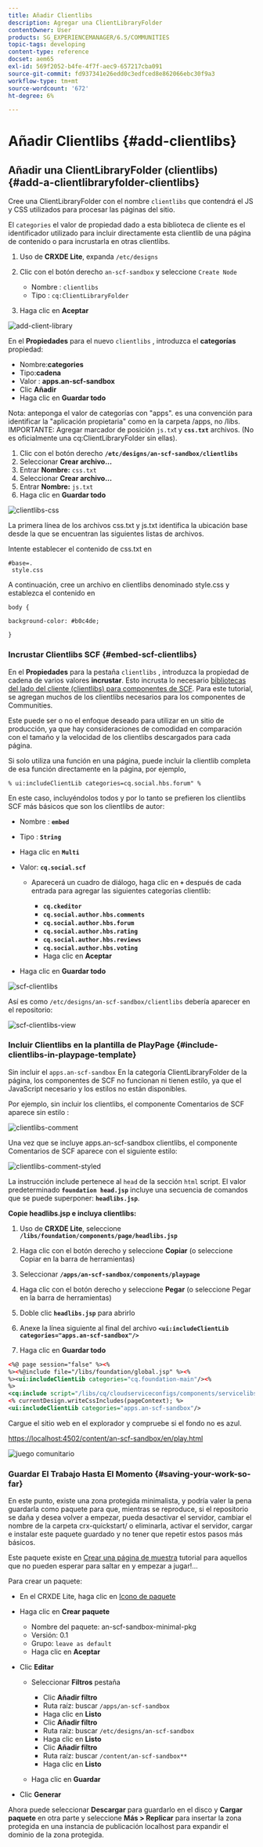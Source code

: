 ```yaml
---
title: Añadir Clientlibs
description: Agregar una ClientLibraryFolder
contentOwner: User
products: SG_EXPERIENCEMANAGER/6.5/COMMUNITIES
topic-tags: developing
content-type: reference
docset: aem65
exl-id: 569f2052-b4fe-4f7f-aec9-657217cba091
source-git-commit: fd937341e26edd0c3edfced8e862066ebc30f9a3
workflow-type: tm+mt
source-wordcount: '672'
ht-degree: 6%

---
```


# Añadir Clientlibs {#add-clientlibs}

## Añadir una ClientLibraryFolder (clientlibs) {#add-a-clientlibraryfolder-clientlibs}

Cree una ClientLibraryFolder con el nombre `clientlibs` que contendrá el JS y CSS utilizados para procesar las páginas del sitio.

El `categories` el valor de propiedad dado a esta biblioteca de cliente es el identificador utilizado para incluir directamente esta clientlib de una página de contenido o para incrustarla en otras clientlibs.

1. Uso de **CRXDE Lite**, expanda `/etc/designs`

1. Clic con el botón derecho `an-scf-sandbox` y seleccione `Create Node`

   * Nombre : `clientlibs`
   * Tipo : `cq:ClientLibraryFolder`

1. Haga clic en **Aceptar**

![add-client-library](assets/add-client-library.png)

En el **Propiedades** para el nuevo `clientlibs` , introduzca el **categorías** propiedad:

* Nombre:**categories**
* Tipo:**cadena**
* Valor : **apps.an-scf-sandbox**
* Clic **Añadir**
* Haga clic en **Guardar todo**

Nota: anteponga el valor de categorías con &quot;apps&quot;. es una convención para identificar la &quot;aplicación propietaria&quot; como en la carpeta /apps, no /libs. IMPORTANTE: Agregar marcador de posición `js.tx`t y **`css.txt`** archivos. (No es oficialmente una cq:ClientLibraryFolder sin ellas).

1. Clic con el botón derecho **`/etc/designs/an-scf-sandbox/clientlibs`**
1. Seleccionar **Crear archivo...**
1. Entrar **Nombre:** `css.txt`
1. Seleccionar **Crear archivo...**
1. Entrar **Nombre:** `js.txt`
1. Haga clic en **Guardar todo**

![clientlibs-css](assets/clientlibs-css.png)

La primera línea de los archivos css.txt y js.txt identifica la ubicación base desde la que se encuentran las siguientes listas de archivos.

Intente establecer el contenido de css.txt en

```
#base=.
 style.css
```

A continuación, cree un archivo en clientlibs denominado style.css y establezca el contenido en

`body {`

`background-color: #b0c4de;`

`}`

### Incrustar Clientlibs SCF {#embed-scf-clientlibs}

En el **Propiedades** para la pestaña `clientlibs` , introduzca la propiedad de cadena de varios valores **incrustar**. Esto incrusta lo necesario [bibliotecas del lado del cliente (clientlibs) para componentes de SCF](/help/communities/client-customize.md#clientlibs-for-scf). Para este tutorial, se agregan muchos de los clientlibs necesarios para los componentes de Communities.

Este puede ser o no el enfoque deseado para utilizar en un sitio de producción, ya que hay consideraciones de comodidad en comparación con el tamaño y la velocidad de los clientlibs descargados para cada página.

Si solo utiliza una función en una página, puede incluir la clientlib completa de esa función directamente en la página, por ejemplo,

`% ui:includeClientLib categories=cq.social.hbs.forum" %`

En este caso, incluyéndolos todos y por lo tanto se prefieren los clientlibs SCF más básicos que son los clientlibs de autor:

* Nombre : **`embed`**
* Tipo : **`String`**
* Haga clic en **`Multi`**
* Valor: **`cq.social.scf`**

   * Aparecerá un cuadro de diálogo, haga clic en **`+`** después de cada entrada para agregar las siguientes categorías clientlib:

      * **`cq.ckeditor`**
      * **`cq.social.author.hbs.comments`**
      * **`cq.social.author.hbs.forum`**
      * **`cq.social.author.hbs.rating`**
      * **`cq.social.author.hbs.reviews`**
      * **`cq.social.author.hbs.voting`**
      * Haga clic en **Aceptar**

* Haga clic en **Guardar todo**

![scf-clientlibs](assets/scf-clientlibs.png)

Así es como `/etc/designs/an-scf-sandbox/clientlibs` debería aparecer en el repositorio:

![scf-clientlibs-view](assets/scf-clientlibs1.png)

### Incluir Clientlibs en la plantilla de PlayPage {#include-clientlibs-in-playpage-template}

Sin incluir el `apps.an-scf-sandbox` En la categoría ClientLibraryFolder de la página, los componentes de SCF no funcionan ni tienen estilo, ya que el JavaScript necesario y los estilos no están disponibles.

Por ejemplo, sin incluir los clientlibs, el componente Comentarios de SCF aparece sin estilo :

![clientlibs-comment](assets/clientlibs-comment.png)

Una vez que se incluye apps.an-scf-sandbox clientlibs, el componente Comentarios de SCF aparece con el siguiente estilo:

![clientlibs-comment-styled](assets/clientlibs-comment1.png)

La instrucción include pertenece al `head` de la sección `html` script. El valor predeterminado **`foundation head.jsp`** incluye una secuencia de comandos que se puede superponer: **`headlibs.jsp`**.

**Copie headlibs.jsp e incluya clientlibs:**

1. Uso de **CRXDE Lite**, seleccione **`/libs/foundation/components/page/headlibs.jsp`**

1. Haga clic con el botón derecho y seleccione **Copiar** (o seleccione Copiar en la barra de herramientas)
1. Seleccionar **`/apps/an-scf-sandbox/components/playpage`**
1. Haga clic con el botón derecho y seleccione **Pegar** (o seleccione Pegar en la barra de herramientas)
1. Doble clic **`headlibs.jsp`** para abrirlo
1. Anexe la línea siguiente al final del archivo
   **`<ui:includeClientLib categories="apps.an-scf-sandbox"/>`**

1. Haga clic en **Guardar todo**

```xml
<%@ page session="false" %><%
%><%@include file="/libs/foundation/global.jsp" %><%
%><ui:includeClientLib categories="cq.foundation-main"/><%
%>
<cq:include script="/libs/cq/cloudserviceconfigs/components/servicelibs/servicelibs.jsp"/>
<% currentDesign.writeCssIncludes(pageContext); %>
<ui:includeClientLib categories="apps.an-scf-sandbox"/>
```

Cargue el sitio web en el explorador y compruebe si el fondo no es azul.

[https://localhost:4502/content/an-scf-sandbox/en/play.html](https://localhost:4502/content/an-scf-sandbox/en/play.html)

![juego comunitario](assets/community-play.png)

### Guardar El Trabajo Hasta El Momento {#saving-your-work-so-far}

En este punto, existe una zona protegida minimalista, y podría valer la pena guardarla como paquete para que, mientras se reproduce, si el repositorio se daña y desea volver a empezar, pueda desactivar el servidor, cambiar el nombre de la carpeta crx-quickstart/ o eliminarla, activar el servidor, cargar e instalar este paquete guardado y no tener que repetir estos pasos más básicos.

Este paquete existe en [Crear una página de muestra](/help/communities/create-sample-page.md) tutorial para aquellos que no pueden esperar para saltar en y empezar a jugar!...

Para crear un paquete:

* En el CRXDE Lite, haga clic en [Icono de paquete](https://localhost:4502/crx/packmgr/)
* Haga clic en **Crear paquete**

   * Nombre del paquete: an-scf-sandbox-minimal-pkg
   * Versión: 0.1
   * Grupo: `leave as default`
   * Haga clic en **Aceptar**

* Clic **Editar**

   * Seleccionar **Filtros** pestaña

      * Clic **Añadir filtro**
      * Ruta raíz: buscar `/apps/an-scf-sandbox`
      * Haga clic en **Listo**
      * Clic **Añadir filtro**
      * Ruta raíz: buscar `/etc/designs/an-scf-sandbox`
      * Haga clic en **Listo**
      * Clic **Añadir filtro**
      * Ruta raíz: buscar `/content/an-scf-sandbox**`
      * Haga clic en **Listo**

   * Haga clic en **Guardar**

* Clic **Generar**

Ahora puede seleccionar **Descargar** para guardarlo en el disco y **Cargar paquete** en otra parte y seleccione **Más > Replicar** para insertar la zona protegida en una instancia de publicación localhost para expandir el dominio de la zona protegida.
